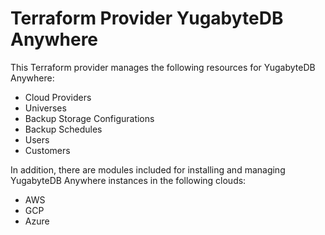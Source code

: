 # Terraform Provider YugabyteDB Anywhere

This Terraform provider manages the following resources for YugabyteDB Anywhere:
* Cloud Providers
* Universes
* Backup Storage Configurations
* Backup Schedules
* Users
* Customers

In addition, there are modules included for installing and managing YugabyteDB Anywhere instances in the following clouds:
* AWS
* GCP
* Azure